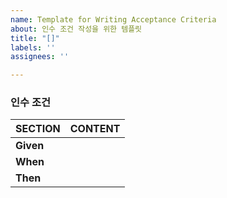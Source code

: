 ```yaml
---
name: Template for Writing Acceptance Criteria
about: 인수 조건 작성을 위한 템플릿
title: "[]"
labels: ''
assignees: ''

---
```


### 인수 조건
SECTION|CONTENT
--|--
**Given**| 
**When**|
**Then**|
